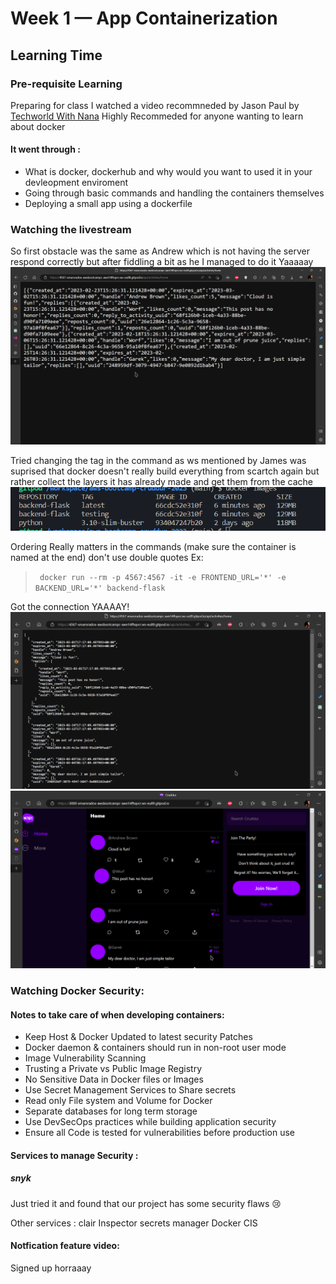 # Week 1 — App Containerization

## Learning Time 

### Pre-requisite Learning
Preparing for class I watched a video recommneded by Jason Paul by [Techworld With Nana](https://youtu.be/pg19Z8LL06w)
Highly Recommeded for anyone wanting to learn about docker 
#### It went through :
 * What is docker, dockerhub and why would you want to used it in your devleopment enviroment
 * Going through basic commands and handling the containers themselves
 * Deploying a small app using a dockerfile 

### Watching the livestream 

So first obstacle was the same as Andrew which is not having the server respond correctly but after fiddling a bit as he I managed to do it Yaaaaay
![](assets/week1/livestrream_flask_run.png)

Tried changing the tag in the command as ws mentioned by James was suprised that docker doesn't really build everything from scartch again but rather collect the layers it has already made and get them from the cache
![](assets/week1/changing_tags.png)

Ordering Really matters in the commands (make sure the container is named at the end)
don't use double quotes
Ex:
>``` docker run --rm -p 4567:4567 -it -e FRONTEND_URL='*' -e BACKEND_URL='*' backend-flask```
 
Got the connection YAAAAY! 
![](assets/week1/running_the_livestream_container.png)
![](assets/week1/cruddur_live.png)

### Watching Docker Security:
#### Notes to take care of when developing containers:
* Keep Host & Docker Updated to latest security Patches
* Docker daemon & containers should run in non-root user mode
* Image Vulnerability Scanning
* Trusting a Private vs Public Image Registry
* No Sensitive Data in Docker files or Images
* Use Secret Management Services to Share secrets
* Read only File system and Volume for Docker
* Separate databases for long term storage
* Use DevSecOps practices while building application security
* Ensure all Code is tested for vulnerabilities before production use 

#### Services to manage Security :
##### snyk
Just tried it and found that our project has some security flaws :cry:
[](assets/week1/snyk_sec_check.png)

Other services : clair Inspector secrets manager Docker CIS

#### Notfication feature video:
Signed up horraaay 
[](assets/week1/cruddur_sign_up.png)
